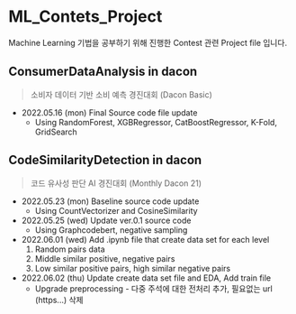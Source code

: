 # ML_Contets_Project
Machine Learning 기법을 공부하기 위해 진행한 Contest 관련 Project file 입니다.    

## ConsumerDataAnalysis in dacon
> 소비자 데이터 기반 소비 예측 경진대회 (Dacon Basic)
- 2022.05.16 (mon) Final Source code file update
  - Using RandomForest, XGBRegressor, CatBoostRegressor, K-Fold, GridSearch

## CodeSimilarityDetection in dacon
> 코드 유사성 판단 AI 경진대회 (Monthly Dacon 21)
- 2022.05.23 (mon) Baseline source code update
  - Using CountVectorizer and CosineSimilarity
- 2022.05.25 (wed) Update ver.0.1 source code
  - Using Graphcodebert, negative sampling
- 2022.06.01 (wed) Add .ipynb file that create data set for each level
  1. Random pairs data
  2. Middle similar positive, negative pairs
  3. Low similar positive pairs, high similar negative pairs
- 2022.06.02 (thu) Update create data set file and EDA, Add train file
  - Upgrade preprocessing - 다중 주석에 대한 전처리 추가, 필요없는 url (https...) 삭제
